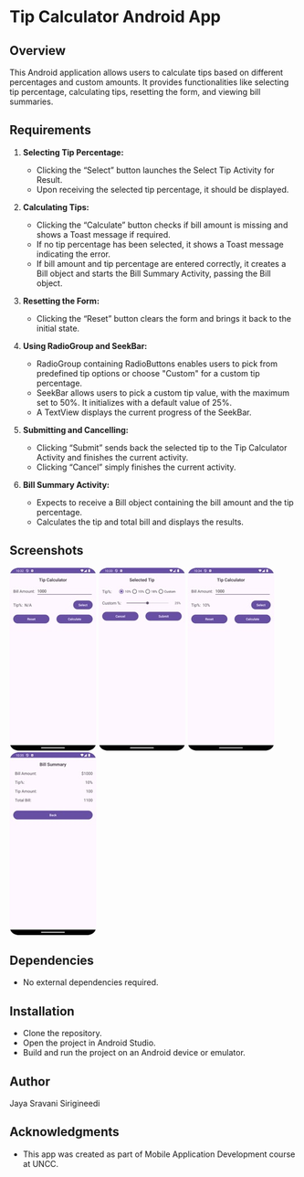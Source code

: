 # Tip Calculator Android App

## Overview
This Android application allows users to calculate tips based on different percentages and custom amounts. It provides functionalities like selecting tip percentage, calculating tips, resetting the form, and viewing bill summaries.

## Requirements
1. **Selecting Tip Percentage:**
    - Clicking the “Select” button launches the Select Tip Activity for Result.
    - Upon receiving the selected tip percentage, it should be displayed.

2. **Calculating Tips:**
    - Clicking the “Calculate” button checks if bill amount is missing and shows a Toast message if required.
    - If no tip percentage has been selected, it shows a Toast message indicating the error.
    - If bill amount and tip percentage are entered correctly, it creates a Bill object and starts the Bill Summary Activity, passing the Bill object.

3. **Resetting the Form:**
    - Clicking the “Reset” button clears the form and brings it back to the initial state.

4. **Using RadioGroup and SeekBar:**
    - RadioGroup containing RadioButtons enables users to pick from predefined tip options or choose "Custom" for a custom tip percentage.
    - SeekBar allows users to pick a custom tip value, with the maximum set to 50%. It initializes with a default value of 25%.
    - A TextView displays the current progress of the SeekBar.

5. **Submitting and Cancelling:**
    - Clicking “Submit” sends back the selected tip to the Tip Calculator Activity and finishes the current activity.
    - Clicking “Cancel” simply finishes the current activity.

6. **Bill Summary Activity:**
    - Expects to receive a Bill object containing the bill amount and the tip percentage.
    - Calculates the tip and total bill and displays the results.

## Screenshots
![Screenshot 1](screenshots/screenshot1.jpeg)    ![Screenshot 2](screenshots/screenshot2.jpeg)    ![Screenshot 3](screenshots/screenshot3.jpeg)    ![Screenshot ](screenshots/screenshot4.jpeg)

## Dependencies

- No external dependencies required.

## Installation

- Clone the repository.
- Open the project in Android Studio.
- Build and run the project on an Android device or emulator.

## Author

Jaya Sravani Sirigineedi

## Acknowledgments

- This app was created as part of Mobile Application Development course at UNCC.
